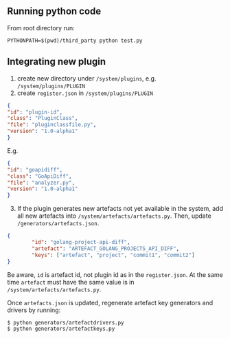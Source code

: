 ## Running python code

From root directory run:

```vim
PYTHONPATH=$(pwd)/third_party python test.py
```

## Integrating new plugin

1. create new directory under ``/system/plugins``, e.g. ``/system/plugins/PLUGIN``
2. create ``register.json`` in ``/system/plugins/PLUGIN``

```json
{
"id": "plugin-id",
"class": "PluginClass",
"file": "pluginclassfile.py",
"version": "1.0-alpha1"
}
```
E.g.

```json
{
"id": "goapidiff",
"class": "GoApiDiff",
"file": "analyzer.py",
"version": "1.0-alpha1"
}
```
3. If the plugin generates new artefacts not yet available in the system, add all new artefacts into ``/system/artefacts/artefacts.py``. Then, update ``/generators/artefacts.json``. 

```json
{
        "id": "golang-project-api-diff",
        "artefact": "ARTEFACT_GOLANG_PROJECTS_API_DIFF",
        "keys": ["artefact", "project", "commit1", "commit2"]
}
```
Be aware, ``id`` is artefact id, not plugin id as in the ``register.json``.
At the same time ``artefact`` must have the same value is in ``/system/artefacts/artefacts.py``.

Once ``artefacts.json`` is updated, regenerate artefact key generators and drivers by running:

```
$ python generators/artefactdrivers.py
$ python generators/artefactkeys.py
```
